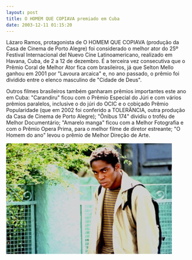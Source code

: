 ```yaml
---
layout: post
title: O HOMEM QUE COPIAVA premiado em Cuba
date: 2003-12-11 01:15:20
---
```

Lázaro Ramos, protagonista de O HOMEM QUE COPIAVA (produção da Casa de Cinema de Porto Alegre) foi considerado o melhor ator do 25º Festival Internacional del Nuevo Cine Latinoamericano, realizado em Havana, Cuba, de 2 a 12 de dezembro. É a terceira vez consecutiva que o Prêmio Coral de Melhor Ator fica com brasileiros, já que Selton Mello ganhou em 2001 por "Lavoura arcaica" e, no ano passado, o prêmio foi dividido entre o elenco masculino de "Cidade de Deus".

Outros filmes brasileiros também ganharam prêmios importantes este ano em Cuba: "Carandiru" ficou com o Prêmio Especial do Júri e com vários prêmios paralelos, inclusive o do júri do OCIC e o cobiçado Prêmio Popularidade (que em 2002 foi conferido a TOLERÂNCIA, outra produção da Casa de Cinema de Porto Alegre); "Ônibus 174" dividiu o troféu de Melhor Documentário; "Amarelo manga" ficou com a Melhor Fotografia e com o Prêmio Opera Prima, para o melhor filme de diretor estreante; "O Homem do ano" levou o prêmio de Melhor Direção de Arte.

![](/uploads/hqc-lazaro-muro.jpg)